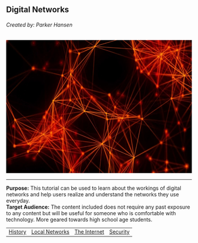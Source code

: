 ## Digital Networks
###### Created by: Parker Hansen
<p align="center"><img src="Network.jpg" height="360" width="640"></p>

---

**Purpose:** This tutorial can be used to learn about the workings of digital networks and help users realize and understand the networks they use everyday.
<br>**Target Audience:** The content included does not require any past exposure to any content but will be useful for someone who is comfortable with technology. More geared towards high school age students.

<p align="center">
<table>
  <tr>
    <td>
      <a href="History.md">History</a>
    </td>
    <td>
      <a href="Local.md">Local Networks</a>
    </td>
    <td>
      <a href="Internet.md">The Internet</a>
    </td>
    <td>
      <a href="Security.md">Security</a>
    </td>
  </tr>
</table>
</p>
